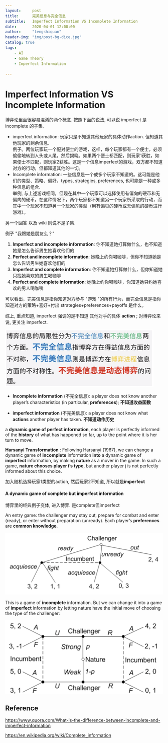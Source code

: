 ```yaml
---
layout:     post
title:      完美信息与完全信息
subtitle:   Imperfect Information VS Incomplete Information
date:       2020-04-01 12:00:00
author:     "tengshiquan"
header-img: "img/post-bg-dice.jpg"
catalog: true
tags:
    - AI
    - Game Theory 
    - Imperfect Information

---
```




# Imperfect Information VS Incomplete Information

博弈论里面很容易混淆的两个概念.    按照下面的说法, 可以说 imperfect 是 incomplete 的子集. 

- imperfect information: 玩家只是不知道其他玩家的具体动作action. 但知道其他玩家的剩余信息.   
  例子。两位玩家玩一个配对便士的游戏，这样，每个玩家都有一个便士，必须偷偷地转到人头或人尾，然后揭晓。如果两个便士都匹配，则玩家1获胜，如果便士不匹配，则玩家2获胜。这是一个信息imperfect的游戏，双方都不知道对方的行动，但都知道其他的一切。
- Incomplete information:  一些信息是一个或多个玩家不知道的。这可能是他们的类型、策略、偏好，types, strategies, preferences,  也可能是一种或多种信息的组合.   
  举例,  与上述游戏相同，但现在其中一个玩家可以选择使用有偏向的硬币和无偏向的硬币。在这种情况下，两个玩家都不知道另一个玩家所采取的行动，而其中一个玩家不知道另一个玩家的类型（用有偏见的硬币或无偏见的硬币进行游戏）。



另一个回答 以及 wiki 则说不是子集.  

例子   "我跟她是朋友么？"

1. **Imperfect and incomplete information**: 你不知道她打算做什么，也不知道她是怎么告诉男生她喜欢他们的
2. **Perfect and incomplete information**: 她晚上约你喝咖啡，但你不知道她是怎么告诉男生她喜欢他们的
3. **Imperfect and complete information**: 你不知道她打算做什么，但你知道她只找她喜欢的男生喝咖啡
4. **Perfect and complete information**: 她晚上约你喝咖啡，你知道她只约她喜欢的男人喝咖啡

可以看出，完美信息是指你知道对方参与 "游戏 "的所有行为，而完全信息是指你知道对方的策略+喜好+付出 strategies+preferences+payoffs 是什么。



综上, 重点知道,  imperfect 强调的是不知道 其他对手的具体 **action**  ; 对博弈论来说, 更关注 imperfect. 



<img src="/img/2020-04-15-imperfect.assets/image-20200511173928005.png" alt="image-20200511173928005" style="zoom:50%;" />



- **Incomplete information** (不完全信息): a player does not know another player’s characteristics (in particular, **preferences**);   **不知道收益函数**

- **imperfect information** (不完美信息): a player does not know what **actions** another player has taken.   **不知道动作历史**

a **dynamic game of perfect information**, each player is perfectly informed of the **history** of what has happened so far, up to the point where it is her turn to move.

**Harsanyi Transformation** : Following Harsanyi (1967), we can change a dynamic game of **incomplete** information **into** a dynamic game of **imperfect** information, by making **nature** as a mover in the game. In such a game, **nature chooses player i’s type**, but another player j is not perfectly informed about this choice.

加入随机选择玩家1类型的action, 然后玩家2不知道, 所以就是**imperfect**



#### A dynamic game of complete but imperfect information

博弈里的经典例子变体, 进入博弈.  是complete但imperfect

An entry game: the challenger may stay out, prepare for combat and enter (ready), or enter without preparation (unready).  Each player’s **preferences** are **common knowledge**.

<img src="/img/2020-04-15-imperfect.assets/image-20200511001711729.png" alt="image-20200511001711729" style="zoom:50%;" />

This is a game of **incomplete** information. But we can change it into a game of **imperfect** information by letting nature have the initial move of choosing the type of the challenger:

<img src="/img/2020-04-15-imperfect.assets/image-20200511013045812.png" alt="image-20200511013045812" style="zoom:50%;" />







## Reference

https://www.quora.com/What-is-the-difference-between-incomplete-and-imperfect-information

https://en.wikipedia.org/wiki/Complete_information



















